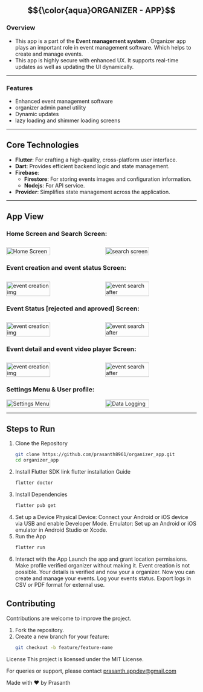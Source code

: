 
## $${\color{aqua}ORGANIZER - APP}$$

### Overview 
  - This app is a part of the **Event management system** . Organizer app plays an important role in event management software. Which helps to create and manage events.
  - This app is highly secure with enhanced UX. It supports real-time updates as well as updating the UI dynamically. 
---

### Features 
 - Enhanced event management software
 - organizer admin panel utility
 - Dynamic updates
 - lazy loading and shimmer loading screens
---

## Core Technologies

- **Flutter**: For crafting a high-quality, cross-platform user interface.
- **Dart**: Provides efficient backend logic and state management.
- **Firebase**:
  - **Firestore**: For storing events images and configuration information.
  - **Nodejs**: For API service.
- **Provider**: Simplifies state management across the application.

---

## App View

### Home Screen and Search Screen:
<div style="display: flex; justify-content: space-between; padding-top:10px">
  <img src="assets/img_samples/home_screen.jpg" alt="Home Screen" width="48%" />
  <img src="assets/img_samples/audio_visualization.jpg" alt="search screen" width="48%" />
</div>

### **Event creation and event status Screen**:
<div style="display: flex; justify-content: space-between; padding-top:10px">
  <img src="assets/img_samples/home_screen.jpg" alt="event creation img" width="48%" />
  <img src="assets/img_samples/audio_visualization.jpg" alt="event search after" width="48%" />
</div>

### **Event Status [rejected and aproved] Screen**:
<div style="display: flex; justify-content: space-between; padding-top:10px">
  <img src="assets/img_samples/home_screen.jpg" alt="event creation img" width="48%" />
  <img src="assets/img_samples/audio_visualization.jpg" alt="event search after" width="48%" />
</div>

### **Event detail and event video player Screen**:
<div style="display: flex; justify-content: space-between; padding-top:10px">
  <img src="assets/img_samples/home_screen.jpg" alt="event creation img" width="48%" />
  <img src="assets/img_samples/audio_visualization.jpg" alt="event search after" width="48%" />
</div>

### Settings Menu & User profile:
<div style="display: flex; justify-content: space-between;">
  <img src="assets/img_samples/settings_menu.jpg" alt="Settings Menu" width="48%" />
  <img src="assets/img_samples/data_logging.jpg" alt="Data Logging" width="48%" />
</div>

---


## Steps to Run
1. Clone the Repository
   ```bash
   git clone https://github.com/prasanth8961/organizer_app.git
   cd organizer_app
2. Install Flutter SDK
   link flutter installation Guide
   ```bash
   flutter doctor
3. Install Dependencies
   ```bash
   flutter pub get
4. Set up a Device
    Physical Device: Connect your Android or iOS device via USB and enable Developer Mode.
    Emulator: Set up an Android or iOS emulator in Android Studio or Xcode.
5. Run the App
    ```bash
   flutter run

6. Interact with the App
     Launch the app and grant location permissions.
     Make profile verified organizer without making it. Event creation is not possible.
     Your details is verified and now your a organizer. Now you can create and manage your events.
     Log your events status.
     Export logs in CSV or PDF format for external use.



## Contributing

Contributions are welcome to improve the project.

1. Fork the repository.
2. Create a new branch for your feature:
   ```bash
   git checkout -b feature/feature-name


License
This project is licensed under the MIT License.

For queries or support, please contact prasanth.appdev@gmail.com

Made with ❤️ by Prasanth

